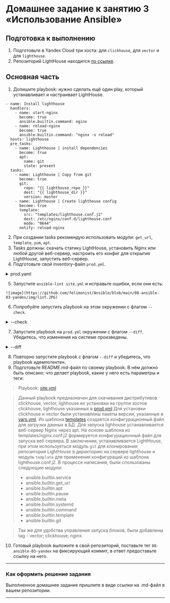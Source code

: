 # Домашнее задание к занятию 3 «Использование Ansible»

## Подготовка к выполнению

1. Подготовьте в Yandex Cloud три хоста: для `clickhouse`, для `vector` и для `lighthouse`.
2. Репозиторий LightHouse находится [по ссылке](https://github.com/VKCOM/lighthouse).

## Основная часть

1. Допишите playbook: нужно сделать ещё один play, который устанавливает и настраивает LightHouse.

```
- name: Install lighthouse
  handlers:
    - name: start-nginx
      become: true
      ansible.builtin.command: nginx
    - name: reload-nginx
      become: true
      ansible.builtin.command: "nginx -s reload"
  hosts: lighthouse
  pre_tasks:
    - name: Lighthouse | install dependencies
      become: true
      apt:
        name: git
        state: present
  tasks:
    - name: Lighthouse | Copy from git
      become: true
      git:
        repo: "{{ lighthouse_repo }}"
        dest: "{{ lighthouse_dir }}"
        version: master
    - name: Lighthouse | Create lighthouse config
      become: true
      template:
        src: "templates/lighthouse.conf.j2"
        dest: /etc/nginx/conf.d/lighthouse.conf
        mode: "0644"
      notify: reload-nginx
```

2. При создании tasks рекомендую использовать модули: `get_url`, `template`, `yum`, `apt`.
3. Tasks должны: скачать статику LightHouse, установить Nginx или любой другой веб-сервер, настроить его конфиг для открытия LightHouse, запустить веб-сервер.
4. Подготовьте свой inventory-файл `prod.yml`.

<details>
<summary> prod.yaml </summary>

[prod.yaml](https://github.com/felimonist/Ansible/blob/main/08-ansible-03-yandex/Playbook/playbook/inventory/prod.yml)
</details>


5. Запустите `ansible-lint site.yml` и исправьте ошибки, если они есть:

```
![image](https://github.com/felimonist/Ansible/blob/main/08-ansible-03-yandex/img/lint.JPG)
```

6. Попробуйте запустить playbook на этом окружении с флагом `--check`.

<details>
<summary> --check </summary>

felimonist@feli:~/mnt-homeworks/08-ansible-03-yandex/playbook$ ansible-playbook  -i inventory/prod.yml site.yml --check

PLAY [Install Clickhouse] *********************************************************************************************************************************

TASK [Gathering Facts] ************************************************************************************************************************************
ok: [clickhouse-01]

TASK [Clickhouse.download packages] ********************************************************************************************************************************************
ok: [clickhouse-01] => (item=clickhouse-client)
ok: [clickhouse-01] => (item=clickhouse-server)
ok: [clickhouse-01] => (item=clickhouse-common-static)

TASK [Clickhouse. Install clickhouse-common-static] ***************************************************************************************************
ok: [clickhouse-01]

TASK [Clickhouse. Install clickhouse-client] **************************************************************************************************************
changed: [clickhouse-01]

TASK [Clickhouse. Install clickhouse-server] **************************************************************************************************************
changed: [clickhouse-01]

TASK [Clickhouse. Flush handlers] *************************************************************************************************************************

RUNNING HANDLER [Start clickhouse service] ****************************************************************************************************************
changed: [clickhouse-01]

TASK [Clickhouse. Waiting while clickhouse-server is available...] ****************************************************************************************
Pausing for 20 seconds
(ctrl+C then 'C' = continue early, ctrl+C then 'A' = abort)
ok: [clickhouse-01]

TASK [Create database] ************************************************************************************************************************************
skipping: [clickhouse-01]

PLAY [Install Vector] *************************************************************************************************************************************

TASK [Gathering Facts] ************************************************************************************************************************************
ok: [clickhouse-01]

TASK [Install vector packages] ****************************************************************************************************************************
ok: [clickhouse-01]

TASK [Template a config to /etc/vector/vector.toml] *******************************************************************************************************
changed: [clickhouse-01]

RUNNING HANDLER [Restart vector service] ******************************************************************************************************************
changed: [clickhouse-01]

PLAY [Install Nginx] **************************************************************************************************************************************

TASK [Gathering Facts] ************************************************************************************************************************************
The authenticity of host '158.160.44.75 (158.160.44.75)' can't be established.
ECDSA key fingerprint is SHA256:4dARAwv0bGu7X6MPgEBcHuYpqyE+ubKxh7s92sUh7nY.
Are you sure you want to continue connecting (yes/no/[fingerprint])? yes
ok: [lighthouse-03]

TASK [Install nginx] **************************************************************************************************************************************
ok: [lighthouse-03]

TASK [Start nginx] ****************************************************************************************************************************************
ok: [lighthouse-03]

TASK [Create config for Nginx] ****************************************************************************************************************************
ok: [lighthouse-03]

PLAY [Install lighthouse] *********************************************************************************************************************************

TASK [Gathering Facts] ************************************************************************************************************************************
ok: [lighthouse-03]

TASK [Lighthouse | install dependencies] ******************************************************************************************************************
ok: [lighthouse-03]

TASK [Lighthouse | Copy from git] *************************************************************************************************************************
ok: [lighthouse-03]

TASK [Lighthouse | Create lighthouse config] **************************************************************************************************************
ok: [lighthouse-03]

PLAY RECAP ************************************************************************************************************************************************
clickhouse-01              : ok=10   changed=5    unreachable=0    failed=0    skipped=1    rescued=0    ignored=0   
lighthouse-03              : ok=8    changed=0    unreachable=0    failed=0    skipped=0    rescued=0    ignored=0   
        
</details>



7. Запустите playbook на `prod.yml` окружении с флагом `--diff`. Убедитесь, что изменения на системе произведены.

<details>
<summary> --diff </summary>
felimonist@feli:~/mnt-homeworks/08-ansible-03-yandex/playbook$ ansible-playbook  -i inventory/prod.yml site.yml --diff
   
PLAY [Install Clickhouse] *********************************************************************************************************************************

TASK [Gathering Facts] ************************************************************************************************************************************
ok: [clickhouse-01]

TASK [Clickhouse.download packages] ********************************************************************************************************************************************
ok: [clickhouse-01] => (item=clickhouse-client)
ok: [clickhouse-01] => (item=clickhouse-server)
ok: [clickhouse-01] => (item=clickhouse-common-static)

TASK [Clickhouse. Install clickhouse-common-static] *******************************************************************************************************
ok: [clickhouse-01]

TASK [Clickhouse. Install clickhouse-client] **************************************************************************************************************
ok: [clickhouse-01]

TASK [Clickhouse. Install clickhouse-server] **************************************************************************************************************
ok: [clickhouse-01]

TASK [Clickhouse. Flush handlers] *************************************************************************************************************************

TASK [Clickhouse. Waiting while clickhouse-server is available...] ****************************************************************************************
Pausing for 20 seconds
(ctrl+C then 'C' = continue early, ctrl+C then 'A' = abort)
ok: [clickhouse-01]

TASK [Create database] ************************************************************************************************************************************
skipping: [clickhouse-01]

PLAY [Install Vector] *************************************************************************************************************************************

TASK [Gathering Facts] ************************************************************************************************************************************
ok: [clickhouse-01]

TASK [Install vector packages] ****************************************************************************************************************************
ok: [clickhouse-01]

TASK [Template a config to /etc/vector/vector.toml] *******************************************************************************************************
changed: [clickhouse-01]

RUNNING HANDLER [Restart vector service] ******************************************************************************************************************
changed: [clickhouse-01]

PLAY [Install Nginx] **************************************************************************************************************************************

TASK [Gathering Facts] ************************************************************************************************************************************
ok: [lighthouse-03]

TASK [Install nginx] **************************************************************************************************************************************
ok: [lighthouse-03]

TASK [Start nginx] ****************************************************************************************************************************************
ok: [lighthouse-03]

TASK [Create config for Nginx] ****************************************************************************************************************************
ok: [lighthouse-03]

PLAY [Install lighthouse] *********************************************************************************************************************************

TASK [Gathering Facts] ************************************************************************************************************************************
ok: [lighthouse-03]

TASK [Lighthouse | install dependencies] ******************************************************************************************************************
ok: [lighthouse-03]

TASK [Lighthouse | Copy from git] *************************************************************************************************************************
ok: [lighthouse-03]

TASK [Lighthouse | Create lighthouse config] **************************************************************************************************************
ok: [lighthouse-03]

PLAY RECAP ************************************************************************************************************************************************
clickhouse-01              : ok=9    changed=2    unreachable=0    failed=0    skipped=1    rescued=0    ignored=0   
lighthouse-03              : ok=8    changed=0    unreachable=0    failed=0    skipped=0    rescued=0    ignored=0

</details>

8. Повторно запустите playbook с флагом `--diff` и убедитесь, что playbook идемпотентен.
9. Подготовьте README.md-файл по своему playbook. В нём должно быть описано: что делает playbook, какие у него есть параметры и теги:

>Playbook:
[site.yml](https://github.com/felimonist/Ansible/blob/main/08-ansible-03-yandex/Playbook/playbook/site.yml)

>Данный playbook предназначен для скачивания дистрибутивов clickhouse, vector, lighhouse  их установки на группе хостов clickhouse, lighthouse  указанных в [prod.yml](playbook/inventory/prod.yml)
>Для установки clickhouse и vector были установлены пакеты версии, указанные в [vars.yml](playbook/group_vars/clickhouse/vars.yml). Из шаблона [templates](playbook/templates) создается конфигурационный файл для загрузки данных в БД. Для запуска lighhouse устанавливается веб-сервер Nginx через apt. На основе шаблона из templates/nginx.conf.j2 формируется конфигурационный файл для запуска веб сервера. В заключении, устанавливается LightHouse, при этом используеться модуль `git` для  клонирования репозитория LightHouse в дерикторию на сервере lighthouse и модуль `template` для применения конфигураций из шаблона lighthouse.conf.j2.
В процессе написания, были спользованы следующие модули:
> - ansible.builtin.service
> - ansible.builtin.get_url
> - ansible.builtin.apt
> - ansible.builtin.pause
> - ansible.builtin.meta
> - ansible.builtin.systemd
> - ansible.builtin.command
> - ansible.builtin.template 
> - ansible.builtin.git

>Так же для удобства управления запуска блоков, были добавлены tag - vector; clickhouse; nginx.

10. Готовый playbook выложите в свой репозиторий, поставьте тег `08-ansible-03-yandex` на фиксирующий коммит, в ответ предоставьте ссылку на него.

---

### Как оформить решение задания

Выполненное домашнее задание пришлите в виде ссылки на .md-файл в вашем репозитории.

---



  
